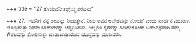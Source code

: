 +++
title = "27 ಕೊಡುವೆನೀತಙ್ಗೆಮ್ಮ ಶರವನು"

+++
27. `ಇವನಿಗೆ ನನ್ನ ಶರವನ್ನು ನೀಡುತ್ತೇನೆ. ನೀನು ಅವನ ಆವೇಶವನ್ನು ನೋಡು' ಎಂದು ಪಾರ್ಥನ ಎದುರಾಗಿ ಬೊಬ್ಬಿಡುತ್ತಾ ಶಿವನು ಬಾಹುಗಳನ್ನು  ಚಪ್ಪರಿಸಿದನು. ಇಬ್ಬರೂ ಕೈಗಳನ್ನು ಹಿಡಿದುಕೊಂಡು ಬಹುವಿಧವಾಗಿ ತಮ್ಮ ಕೌಶಲವನ್ನು ತೋರಿಸುತ್ತಾ ಖಾಡಾಖಾಡಿಯಾದ ಯುದ್ಧವನ್ನು ಮಾಡಿದರು.